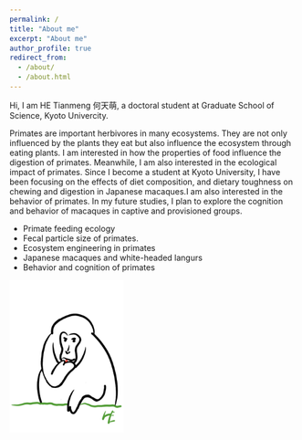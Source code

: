 ```yaml
---
permalink: /
title: "About me"
excerpt: "About me"
author_profile: true
redirect_from: 
  - /about/
  - /about.html
---
```


Hi, I am HE Tianmeng 何天萌, a doctoral student at Graduate School of Science, Kyoto Univercity.

Primates are important herbivores in many ecosystems. They are not only influenced by the plants they eat but also influence the ecosystem through eating plants. I am interested in how the properties of food influence the digestion of primates. Meanwhile, I am also interested in the ecological impact of primates. Since I become a student at Kyoto University, I have been focusing on the effects of diet composition, and dietary toughness on chewing and digestion in Japanese macaques.I am also interested in the behavior of primates. In my future studies, I plan to explore the cognition and behavior of macaques in captive and provisioned groups.

- Primate feeding ecology
- Fecal particle size of primates.
- Ecosystem engineering in primates
- Japanese macaques and white-headed langurs
- Behavior and cognition of primates

<img src='/images/moneky-1.png' width='200'>